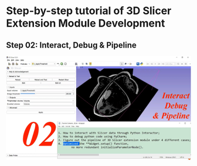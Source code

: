 # Step-by-step tutorial of 3D Slicer Extension Module Development


## <a href="/02__Interact_Debug_&_Pipeline/" style="text-decoration:none">Step 02: Interact, Debug & Pipeline</a>

<img src="/02__Interact_Debug_&_Pipeline/SL__Summary.png" alt="isolated" width="800"/>

